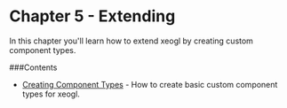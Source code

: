 # Chapter 5 - Extending

In this chapter you'll learn how to extend xeogl by creating custom component types. 

###Contents

* [Creating Component Types](./creating_component_types.md) - How to create basic custom component types for xeogl.

